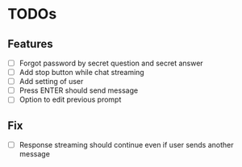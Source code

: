 # TODOs

## Features

- [ ] Forgot password by secret question and secret answer
- [ ] Add stop button while chat streaming
- [ ] Add setting of user
- [ ] Press ENTER should send message
- [ ] Option to edit previous prompt

## Fix

- [ ] Response streaming should continue even if user sends another message

